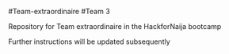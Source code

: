 #Team-extraordinaire  #Team 3

Repository for Team extraordinaire in the HackforNaija bootcamp


Further instructions will be updated subsequently
